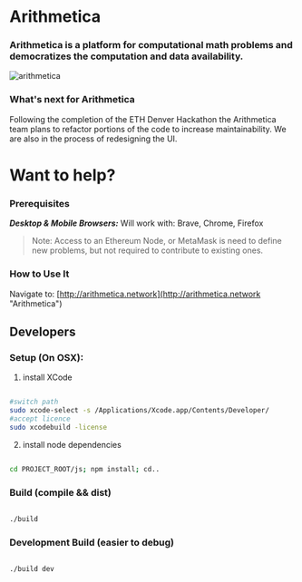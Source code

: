 # Arithmetica
### Arithmetica is a platform for computational math problems and democratizes the computation and data availability.

![arithmetica](https://raw.githubusercontent.com/arithm3tica/arithmetica/master/images/arithmetica.gif)

### What's next for Arithmetica
Following the completion of the ETH Denver Hackathon the Arithmetica team plans to refactor portions of the code to increase maintainability. We are also in the process of redesigning the UI.

# Want to help?

### Prerequisites

***Desktop & Mobile Browsers:*** Will work with: Brave, Chrome, Firefox

> Note: Access to an Ethereum Node, or MetaMask is need to define new problems, but not required to contribute to existing ones.

### How to Use It
Navigate to: [http://arithmetica.network](http://arithmetica.network "Arithmetica")


## Developers


### Setup (On OSX):  

1) install XCode

```bash

#switch path
sudo xcode-select -s /Applications/Xcode.app/Contents/Developer/
#accept licence
sudo xcodebuild -license

```

2) install node dependencies

```bash

cd PROJECT_ROOT/js; npm install; cd..

```
### Build (compile && dist)

```bash

./build

```

### Development Build (easier to debug)

```bash

./build dev

```